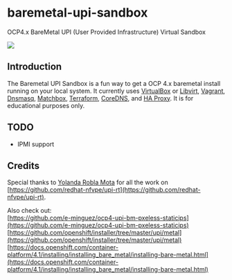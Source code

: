# baremetal-upi-sandbox
OCP4.x BareMetal UPI (User Provided Infrastructure) Virtual Sandbox

![](https://trainingmaterials4423.s3.amazonaws.com/baremetal-upi-sandbox.png)


## Introduction
The Baremetal UPI Sandbox is a fun way to get a OCP 4.x baremetal install running on your local system. It currently uses [VirtualBox](https://www.virtualbox.org) or [Libvirt](https://libvirt.org), [Vagrant](http://vagrantup.com), [Dnsmasq](https://www.thekelleys.org.uk/dnsmasq/doc.html), [Matchbox](https://github.com/poseidon/matchbox), [Terraform](https://www.terraform.io), [CoreDNS](https://coredns.io), and [HA Proxy](https://haproxy.org). It is for educational purposes only.

## TODO

* IPMI support


## Credits
Special thanks to [Yolanda Robla Mota](https://github.com/yrobla) for all the work on [https://github.com/redhat-nfvpe/upi-rt](https://github.com/redhat-nfvpe/upi-rt). 

Also check out:  
[https://github.com/e-minguez/ocp4-upi-bm-pxeless-staticips](https://github.com/e-minguez/ocp4-upi-bm-pxeless-staticips)  
[https://github.com/openshift/installer/tree/master/upi/metal](https://github.com/openshift/installer/tree/master/upi/metal)  
[https://docs.openshift.com/container-platform/4.1/installing/installing_bare_metal/installing-bare-metal.html](https://docs.openshift.com/container-platform/4.1/installing/installing_bare_metal/installing-bare-metal.html)
